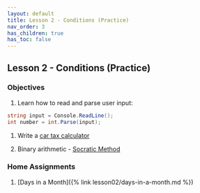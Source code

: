 ```yaml
---
layout: default
title: Lesson 2 - Conditions (Practice)
nav_order: 3
has_children: true
has_toc: false
---
```


## Lesson 2 - Conditions (Practice)

### Objectives

1. Learn how to read and parse user input:

``` csharp
string input = Console.ReadLine();
int number = int.Parse(input);
```

1. Write a [car tax calculator](https://maqsazercum.info/%D5%A3%D5%B8%D6%82%D5%B5%D6%84%D5%A1%D5%B0%D5%A1%D6%80%D5%AF%D5%AB-%D5%B0%D5%A1%D5%B7%D5%BE%D5%AB%D5%B9)

2. Binary arithmetic - [Socratic Method](http://www.garlikov.com/Soc_Meth.html)

### Home Assignments

1. [Days in a Month]({% link lesson02/days-in-a-month.md %})